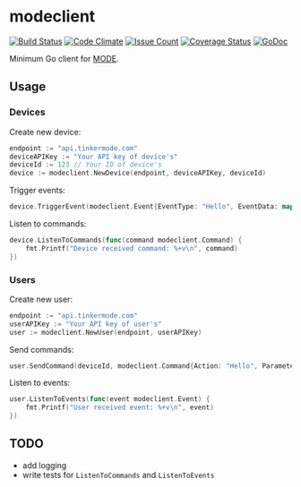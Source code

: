 # modeclient

[![Build Status](https://travis-ci.org/tily/modeclient.svg?branch=master)](https://travis-ci.org/tily/modeclient)
[![Code Climate](https://codeclimate.com/github/tily/modeclient/badges/gpa.svg)](https://codeclimate.com/github/tily/modeclient)
[![Issue Count](https://codeclimate.com/github/tily/modeclient/badges/issue_count.svg)](https://codeclimate.com/github/tily/modeclient)
[![Coverage Status](https://coveralls.io/repos/github/tily/modeclient/badge.svg?branch=master)](https://coveralls.io/github/tily/modeclient?branch=master)
[![GoDoc](https://godoc.org/github.com/tily/modeclient?status.svg)](http://godoc.org/github.com/tily/modeclient)

Minimum Go client for [MODE](http://www.tinkermode.com/).

## Usage

### Devices

Create new device:

```go
endpoint := "api.tinkermode.com"
deviceAPIKey := "Your API key of device's"
deviceId := 123 // Your ID of device's
device := modeclient.NewDevice(endpoint, deviceAPIKey, deviceId)
```

Trigger events:

```go
device.TriggerEvent(modeclient.Event{EventType: "Hello", EventData: map[string]string{"Hello": "World"}})
```

Listen to commands:

```go
device.ListenToCommands(func(command modeclient.Command) {
	fmt.Printf("Device received command: %+v\n", command)
})
```

### Users


Create new user:

```go
endpoint := "api.tinkermode.com"
userAPIKey := "Your API key of user's"
user := modeclient.NewUser(endpoint, userAPIKey)
```

Send commands:

```go
user.SendCommand(deviceId, modeclient.Command{Action: "Hello", Parameters: map[string]string{"Hello": "World"}})
```

Listen to events:

```go
user.ListenToEvents(func(event modeclient.Event) {
	fmt.Printf("User received event: %+v\n", event)
})
```

## TODO

* add logging
* write tests for `ListenToCommands` and `ListenToEvents`

